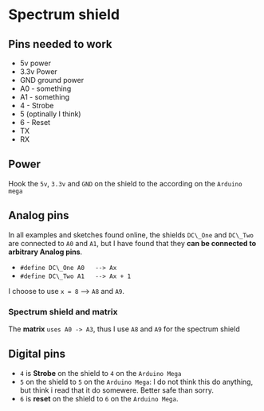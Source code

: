 # Spectrum shield

## Pins needed to work
- 5v power
- 3.3v Power
- GND ground power
- A0 - something
- A1 - something
- 4 - Strobe
- 5 (optinally I think)
- 6 - Reset
- TX
- RX

## Power
Hook the `5v`, `3.3v` and `GND` on the shield to the according on the `Arduino mega`

## Analog pins
In all examples and sketches found online, the shields `DC\_One` and `DC\_Two` are connected to `A0` and `A1`, but I have found that they **can be connected to arbitrary Analog pins**. 

- `#define DC\_One A0   --> Ax`
- `#define DC\_Two A1   --> Ax + 1` 

I choose to use `x = 8` --> `A8` and `A9`.

### Spectrum shield and matrix
The **matrix** `uses A0 -> A3`, thus I use `A8` and `A9` for the spectrum shield

## Digital pins
- `4` is **Strobe** on the shield to `4` on the `Arduino Mega`
- `5` on the shield to `5` on the `Arduino Mega`: I do not think this do anything, but think i read that it do somewere. Better safe than sorry.
- `6` is **reset** on the shield to `6` on the `Arduino Mega`.
